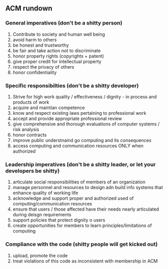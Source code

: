 ## ACM rundown


### General imperatives (don't be a shitty person)

1. Contribute to society and human well being
2. avoid harm to others
3. be honest and trustworthy
4. be fair and take action not to discriminate
5. honor property rights (copyrights + patent)
6. give proper credit for intellectual property
7. respect the privacy of others
8. honor confidentiality

### Specific responsibilties (don't be a shitty developer)

1. Strive for high work quality / effectiveness / dignity - in process and products of work
2. acquire and maintian competence
3. know and respect existing laws pertaining to professional work
4. accept and provide appropriate professional review
5. give comprehensive and thorough evaluations of computer systems / risk analysis
6. honor contracts
7. improve public understnaind go computing and its consequences
8. access computing and communication resources ONLY when authorized

### Leadership imperatives (don't be a shitty leader, or let your developers be shitty)

1. articulate social responsibilities of members of an organization
2. manage personnel and resources to design adn build info systems that enhance quality of working life
3. acknowledge and support proper and authorized used of computing/communication resources
4. ensure that users / those affected have their needs nearly articulated during deisgn requirements
5. support policies that protect dignity o users
6. create opportunities for members to learn principles/limitations of computing

### Compliance with the code (shitty people will get kicked out)

1. upload, promote the code
2. treat violations of this code as inconsistent with membership in ACM

